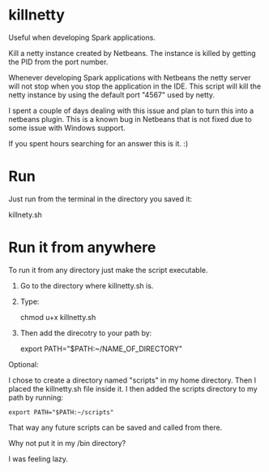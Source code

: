 # killnetty

Useful when developing Spark applications.

Kill a netty instance created by Netbeans.
The instance is killed by getting the PID from the port number.

Whenever developing Spark applications with Netbeans 
the netty server will not stop when you stop the application in the IDE.
This script will kill the netty instance by using the default port "4567" used
by netty.

I spent a couple of days dealing with this issue and plan to turn this into a netbeans plugin.
This is a known bug in Netbeans that is not fixed due to some issue with Windows support.

If you spent hours searching for an answer this is it. :)

# Run 

Just run from the terminal in the directory you saved it:

  killnety.sh

# Run it from anywhere

To run it from any directory just make the script executable.

1. Go to the directory where killnetty.sh is.
2. Type:

    chmod u+x killnetty.sh

3. Then add the direcotry to your path by:

    export PATH="$PATH:~/NAME_OF_DIRECTORY"

Optional:

I chose to create a directory named "scripts" in my home directory.
Then I placed the killnetty.sh file inside it.
I then added the scripts directory to my path by running:

    export PATH="$PATH:~/scripts"

That way any future scripts can be saved and called from there.

Why not put it in my /bin directory?

I was feeling lazy.
